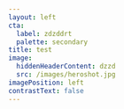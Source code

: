 ```yaml
---
layout: left
cta:
  label: zdzddrt
  palette: secondary
title: test
image:
  hiddenHeaderContent: dzzd
  src: /images/heroshot.jpg
imagePosition: left
contrastText: false
---
```


